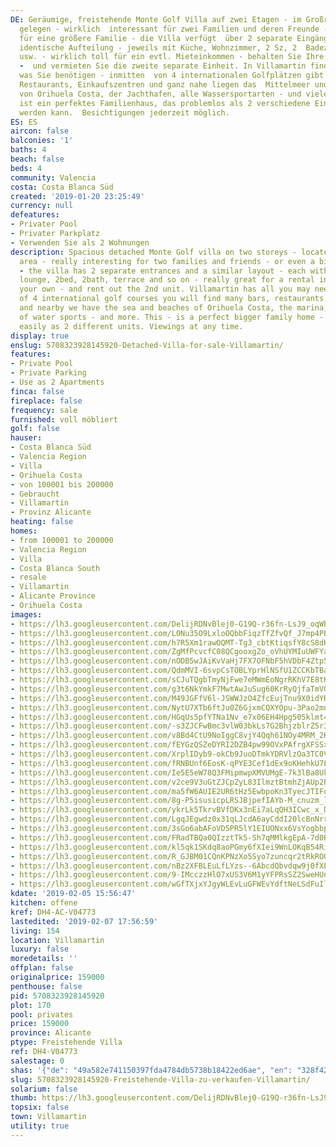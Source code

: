 ```yaml
---
DE: Geräumige, freistehende Monte Golf Villa auf zwei Etagen - im Großraum Villamartin
  gelegen - wirklich  interessant für zwei Familien und deren Freunde - oder sogar
  für eine größere Familie - die Villa verfügt  über 2 separate Eingänge und eine
  identische Aufteilung - jeweils mit Küche, Wohnzimmer, 2 Sz, 2  Badezimmern, Terrasse
  usw. - wirklich toll für ein evtl. Mieteinkommen - behalten Sie Ihre eigene Villa
  -  und vermieten Sie die zweite separate Einheit. In Villamartin finden Sie alles,
  was Sie benötigen - inmitten  von 4 internationalen Golfplätzen gibt es viele Bars,
  Restaurants, Einkaufszentren und ganz nahe liegen das  Mittelmeer und die Strände
  von Orihuela Costa, der Jachthafen, alle Wassersportarten - und vieles mehr.  Dies
  ist ein perfektes Familienhaus, das problemlos als 2 verschiedene Einheiten genutzt
  werden kann.  Besichtigungen jederzeit möglich.
ES: ES
aircon: false
balconies: '1'
baths: 4
beach: false
beds: 4
community: Valencia
costa: Costa Blanca Süd
created: '2019-01-20 23:25:49'
currency: null
defeatures:
- Privater Pool
- Privater Parkplatz
- Verwenden Sie als 2 Wohnungen
description: Spacious detached Monte Golf villa on two storeys - located in the greater  Villamartin
  area - really interesting for two families and friends - or even a bigger  family
  - the villa has 2 separate entrances and a similar layout - each with a  kitchen,
  lounge, 2bed, 2bath, terrace and so on - really great for a rental income -  keep
  your own - and rent out the 2nd unit. Villamartin has all you may need - in the  middle
  of 4 international golf courses you will find many bars, restaurants, shopping  malls,
  and nearby we have the sea and beaches of Orihuela Costa, the marina, all  kind
  of water sports - and more. This - is a perfect bigger family home - might be  used
  easily as 2 different units. Viewings at any time.
display: true
enslug: 5708323928145920-Detached-Villa-for-sale-Villamartin/
features:
- Private Pool
- Private Parking
- Use as 2 Apartments
finca: false
fireplace: false
frequency: sale
furnished: voll möbliert
golf: false
hauser:
- Costa Blanca Süd
- Valencia Region
- Villa
- Orihuela Costa
- von 100001 bis 200000
- Gebraucht
- Villamartin
- Provinz Alicante
heating: false
homes:
- from 100001 to 200000
- Valencia Region
- Villa
- Costa Blanca South
- resale
- Villamartin
- Alicante Province
- Orihuela Costa
images:
- https://lh3.googleusercontent.com/DelijRDNvBlej0-G19Q-r36fn-LsJ9_oqWb1EaIH-u_66EgqL-VpiXMm61eMkTQ4PbSpIKBqBNePUPdMtbxM=w640-rj-e30-l100
- https://lh3.googleusercontent.com/L0Nu35O9LxloOQbbFiqzTfZfvQf_J7mp4PBwp4RhDpE3E5brpaoy4vcDWK8sjmhAHlVQCzl2luQF5P_zwQxv=w640-rj-e30-l100
- https://lh3.googleusercontent.com/h7R5Xm1rawOQMT-Tg3_cbtKtiqsfY8cS8dK1BfApFAg9tyRB6JHcLYoNAl_TKAZ9DIEF7_Q-_5HCVS8LbOS1=w640-rj-e30-l100
- https://lh3.googleusercontent.com/ZgMfPcvcfC08QCgooxgZo_oVhUYMIuUWFYa2WXgHn2M-qN_BjC2IvcSgNwVIHrmx46arYDmNTuBa1Zwvzn4Eew=w640-rj-e30-l100
- https://lh3.googleusercontent.com/nODB5wJAiKvVaHj7FX7OFNbF5hVDbF4Ztp5IXaoQSkQRUpg35_imSCFPUmp12L9O56aEo3orSj1ck0QlZCTwmQ=w640-rj-e30-l100
- https://lh3.googleusercontent.com/QdmMVI-6svpCsTOBLYprHlNSfU1ZCCKbTBa72Cj3ab32w_e4u2iWVn-8VrOaAolnXMyBWqUSC5Dt4iVou2A1=w640-rj-e30-l100
- https://lh3.googleusercontent.com/sCJuTQgbTmyNjFwe7eMWmEoNgrRKhV7E8tK0Fd7jrorciI3f4EmKHaXErQRjbnXnjHGvvgnyfK8NHoaI5S11=w640-rj-e30-l100
- https://lh3.googleusercontent.com/g3t6NkYmkF7MwtAwJuSug60KrRyQjfaTmVOX7-DgDk9RQlSKuQ-Azcv86NWfRuYOWY0kh2w3tG6B1hans5V1HA=w640-rj-e30-l100
- https://lh3.googleusercontent.com/M49JGFfV6l-JSWWJzO4ZfcEujTnu9X0idYRePJyMMDwPEU6Lcww2eyKHtGwxUpPAk4WDPoi8EPmdasTkK60=w640-rj-e30-l100
- https://lh3.googleusercontent.com/NytU7XTb6ftJu0Z6GjxmCQXYOpu-3Pao2mn4NZE52kgxV_5cuEDg4O-9_oJQd2oDjaTvrH8pH52BZAqXgRDHyA=w640-rj-e30-l100
- https://lh3.googleusercontent.com/HGqUs5pfYTNa1Nv_e7x06EH4Hpg505klmt4QUOB7hUyg-N-Hgc6Vz73FW3X1HIB6hN87STR2bHyVbzxcpbGT=w640-rj-e30-l100
- https://lh3.googleusercontent.com/-s3ZJCFwBmc3vlW03bkLs7G2BhjzblrZ5r3dSC1U7mYESTPDjJaJH5FCgOs2098DGMaQqDRASWnKdEIECFEj=w640-rj-e30-l100
- https://lh3.googleusercontent.com/v8Bd4CtU9NoIggC8vjY4Qqh61NOy4MRM_2KTN993pkkFEuy9kb90uIEqLKMn_pWvlmlHanaMnfpNgQ_45RWx=w640-rj-e30-l100
- https://lh3.googleusercontent.com/fEYGzQSZeDYRI2DZB4pw99OVxPAfrgXFSSxphbLyM-mn6zyvE6EXCqPwqfqOba_-iq-XSfAjvaJ4W86GCex2Pg=w640-rj-e30-l100
- https://lh3.googleusercontent.com/XrplIDyb9-okCb9JuoDTmkYDRVlzOa3TC0VeJ2uVmV81ws-0X3DCtky7hsPjZrW85_UT5EzNqv0L9WhPFcg=w640-rj-e30-l100
- https://lh3.googleusercontent.com/fRNBUnf6EosK-qPYE3Cef1dEx9oKHehkU7Lqg2kzgBOsz2xMFWoTetcT_O1bSlEVjnTAVQPPXH-e-WV5AJHuqQ=w640-rj-e30-l100
- https://lh3.googleusercontent.com/Ie5E5eW78Q3FMipmwpXMVUMgE-7k3lBa8Uk1t2HQ0FjkEoc4OXOdt1Q-jZvhU1Jn4pzuUxFAGD_1l9678soPxQ=w640-rj-e30-l100
- https://lh3.googleusercontent.com/v2ce9V3uGtZJCpZyL83IlmztBtmhZjAUp2Pt_xcZGpyUAzCi_X6fxMIvwtY19p1tGt1AeHVphHWK5cpgyPW2=w640-rj-e30-l100
- https://lh3.googleusercontent.com/ma5fW6AUIE2UR6tHz5EwbpoKn3TyecJTIFqeZa0LoJAeYHvv7pTpwyUpwHGp_S2lF8ws17ljoQz-kGgMkzhR=w640-rj-e30-l100
- https://lh3.googleusercontent.com/8g-P5isusicpLRSJBjpefIAYb-M_cnuzm_l5pQ3ylVq-X8TTmDFSoa_NhS2lFAINmt66xWKNhsVvk4eqmvT_=w640-rj-e30-l100
- https://lh3.googleusercontent.com/ykrLk5TkrvBVfDKx3nEi7aLqQH3ICwc_x_DV_IgsaCTAeev_2fiXTyeDYTXty3JVLPqgQy-EuKLbu8lCldIy=w640-rj-e30-l100
- https://lh3.googleusercontent.com/LgqJEgwdz0x31qLJcdA6ayCddI20lcBnNrrsRXDbVOFgdnfM24AbucCNqoW25lCB1IDzeX497wMV--nSZZU=w640-rj-e30-l100
- https://lh3.googleusercontent.com/3sGo6abAFoVD5PR5lY1EIUONxx6VsYogbbpUi8n0EfFHrG066eSj84UXeVu7dUGJyi32wAU6HpQTojrtHJ4=w640-rj-e30-l100
- https://lh3.googleusercontent.com/FRadTBQa0QIzztTk5-Sh7qMMlkgEpA-7d0B2Thmx0jnrOKQ-fKGVnx1y-8G9SPYd87ZttLph0VZ7KLFJZra5hQ=w640-rj-e30-l100
- https://lh3.googleusercontent.com/kl5qk1SKdq8aoPGmy6fXIei9WnLOKqB54Ri_BxWmh2-rkTjigByDFq8ees3SSsP59KWQjCz0T3LQtOPYNp0liA=w640-rj-e30-l100
- https://lh3.googleusercontent.com/R_GJBM01CQnKPNzXo5Syo7zuncqr2tRkROO6l1rxs6Bleujhdd6LT0wSsU8HS1fN3DQwXLnNMEYJl1F7A2nc=w640-rj-e30-l100
- https://lh3.googleusercontent.com/nBz2XFBLEuLfLYzs--6AbcdQbvdqw9j0fXLadfDIdqYRh6qlUK0rCivS5wpewN0JTVqFag0pKhrgpsIidhQ=w640-rj-e30-l100
- https://lh3.googleusercontent.com/9-IMcczzHlO7xUS3V6M1yYFPRsSZ2SweHUnKnd1M8Mx9b93WgRz7vZUKL8rpo0XKSjocwoLP0i1Iy2D6zvw=w640-rj-e30-l100
- https://lh3.googleusercontent.com/wGfTXjxYJgyWLEvLuGFWEvYdftNeLSdFuIl0_GmLS97lGQXhN30orY63fCleYanjTa8zJrO2gNNw5fySqIV6Lw=w640-rj-e30-l100
kdate: '2019-02-05 15:56:47'
kitchen: offene
kref: DH4-AC-V04773
lastedited: '2019-02-07 17:56:59'
living: 154
location: Villamartin
luxury: false
moredetails: ''
offplan: false
originalprice: 159000
penthouse: false
pid: 5708323928145920
plot: 170
pool: privates
price: 159000
province: Alicante
ptype: Freistehende Villa
ref: DH4-V04773
salestage: 0
shas: '{"de": "49a582e741150397fda4784db5738b18422ed6ae", "en": "328f42a3e64b27e0b7d16ace081de2b65fd15cad"}'
slug: 5708323928145920-Freistehende-Villa-zu-verkaufen-Villamartin/
solarium: false
thumb: https://lh3.googleusercontent.com/DelijRDNvBlej0-G19Q-r36fn-LsJ9_oqWb1EaIH-u_66EgqL-VpiXMm61eMkTQ4PbSpIKBqBNePUPdMtbxM=w400-h240-n-rj-e30-l100
topsix: false
town: Villamartin
utility: true
---
```

